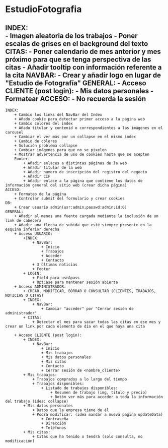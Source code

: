 # EstudioFotografia
INDEX:  
    - Imagen aleatoria de los trabajos
    - Poner escalas de grises en el background del texto
CITAS:
    - Poner calendario de mes anterior y mes próximo para que se tenga perspectiva de las citas
    - Añadir tooltip con información referente a la cita
NAVBAR:
    - Crear y añadir logo en lugar de "Estudio de Fotografía"
GENERAL:
    - Acceso CLIENTE (post login):
        - Mis datos personales
            - Formatear
ACCESO:
    - No recuerda la sesión
----------------------------------------------------------------------------------------------------
    INDEX:
        + Cambio los links del NavBar del Index
        + Añado cookie para detectar primer acceso a la página web
        + Cambio colores del index
        + Añado titular y contenid o correspondientes a las imágenes en el carousel
        + Cambiar el ver más por un collapse en el mismo index
        + Cambio de colores
        + Solución problema collapse
        + Cambiar imágenes para que no se pixelen
        + Mostrar advertencia de uso de cookies hasta que se acepten
        Footer:
            + Añadir enlaces a distintas páginas de la web
            + Añadir titular de la web
            + Añadir numero de inscripción del registro del negocio
            + Añadir CIF
            + Añadir enlace a la página que contiene los datos de información general del sitio web (crear dicha página)
    ACCESO:
        + Formateo de la página
        + Controlar submit del formulario y crear cookies
    DB:
        + Crear usuario admin(usr:admin;passwd:admin;id:0)  
    GENERAL:
        + Añadir al menos una fuente cargada mediante la inclusión de un link de cabecera
        + Añadir una flecha de subida que esté siempre presente en la esquina inferior derecha
        + Acceso USUARIO:
            +INDEX:
                + NavBar:
                    + Inicio
                    + Trabajos
                    + Acceder
                    + Contacto
                + 3 últimas noticias
                + Footer
            + LOGIN:
                + Field para usr&pass
                + OptCase para mantener sesión abierta
        + Acceso ADMINISTRADOR:
            + CREAR, MODIFICAR, BORRAR O CONSULTAR (CLIENTES, TRABAJOS, NOTICIAS O CITAS)
            + INDEX:
                + NavBar:
                    + Cambiar "acceder" por "Cerrar sesión de administrador"
            + CITAS:
                + Detectar el mes para sacar todas las citas en ese mes y crear un link por cada elemento de día en el que haya una cita

        + Acceso CLIENTE (post login):
            + INDEX:
                + NavBar:
                    + Inicio
                    + Mis trabajos
                    + Mis datos personales
                    + Mis citas
                    + Contacto
                    + Cerrar sesión de <nombre_cliente>
            + Mis trabajos:
                + Trabajos comprados a lo largo del tiempo
                + Trabajos disponibles:
                    + Listado de trabajos disponibles:
                        + Resumen de trabajo (img, titulo y precio)
                        + Botón ver más para acceder a toda la información del trabajo (idea: collapse)
            + Mis datos personales
                + Datos que la empresa tiene de él
                + Podrá modificar: (idea mandar a nueva pagina updateData)
                    + Contraseña
                    + Dirección
                    + Teléfonos
            + Mis citas:
                + Citas que ha tenido o tendrá (solo consulta, no modificación)